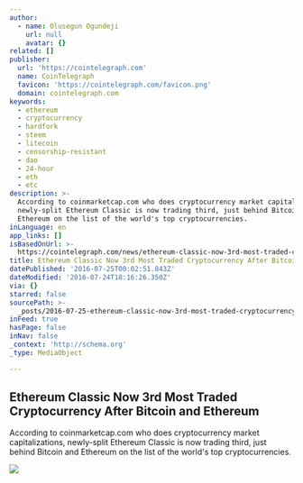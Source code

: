 ```yaml
---
author:
  - name: Olusegun Ogundeji
    url: null
    avatar: {}
related: []
publisher:
  url: 'https://cointelegraph.com'
  name: CoinTelegraph
  favicon: 'https://cointelegraph.com/favicon.png'
  domain: cointelegraph.com
keywords:
  - ethereum
  - cryptocurrency
  - hardfork
  - steem
  - litecoin
  - censorship-resistant
  - dao
  - 24-hour
  - eth
  - etc
description: >-
  According to coinmarketcap.com who does cryptocurrency market capitalizations,
  newly-split Ethereum Classic is now trading third, just behind Bitcoin and
  Ethereum on the list of the world's top cryptocurrencies.
inLanguage: en
app_links: []
isBasedOnUrl: >-
  https://cointelegraph.com/news/ethereum-classic-now-3rd-most-traded-cryptocurrency-after-bitcoin-and-ethereum
title: Ethereum Classic Now 3rd Most Traded Cryptocurrency After Bitcoin and Ethereum
datePublished: '2016-07-25T00:02:51.843Z'
dateModified: '2016-07-24T18:16:26.350Z'
via: {}
starred: false
sourcePath: >-
  _posts/2016-07-25-ethereum-classic-now-3rd-most-traded-cryptocurrency-after-bi.md
inFeed: true
hasPage: false
inNav: false
_context: 'http://schema.org'
_type: MediaObject

---
```

<article style=""><h1>Ethereum Classic Now 3rd Most Traded Cryptocurrency After Bitcoin and Ethereum</h1><p>According to coinmarketcap.com who does cryptocurrency market capitalizations, newly-split Ethereum Classic is now trading third, just behind Bitcoin and Ethereum on the list of the world's top cryptocurrencies.</p><img src="https://cointelegraph.com/images/725_Ly9jb2ludGVsZWdyYXBoLmNvbS9zdG9yYWdlL3VwbG9hZHMvdmlldy82MzU1YjVhMzY3NjM5YTI5ZmQ1NjliOTM4MThhMGU4MC5wbmc=.jpg" /></article>